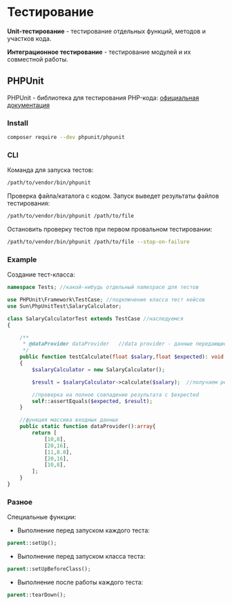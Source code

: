 # Тестирование

**Unit-тестирование** - тестирование отдельных функций, методов и участков кода.

**Интеграционное тестирование** - тестирование модулей и их совместной работы. 

## PHPUnit

PHPUnit - библиотека для тестирования PHP-кода: [официальная документация](https://phpunit.de/documentation.html)

### Install
```bash
composer require --dev phpunit/phpunit
```

### CLI
Команда для запуска тестов:

```bash
/path/to/vendor/bin/phpunit
```

Проверка файла/каталога с кодом. Запуск выведет результаты файлов тестирования:

```bash
/path/to/vendor/bin/phpunit /path/to/file
```

Остановить проверку тестов при первом провальном тестировании:

```bash
/path/to/vendor/bin/phpunit /path/to/file --stop-on-failure
```

### Example
Создание тест-класса:

```php
namespace Tests; //какой-нибудь отдельный namespace для тестов

use PHPUnit\Framework\TestCase; //подключение класса тест кейсов
use Sun\PhpUnitTest\SalaryCalculator;

class SalaryCalculatorTest extends TestCase //наследуемся
{

    /**
     * @dataProvider dataProvider   //data provider - данные передающиеся проверяемой функции
     */
    public function testCalculate(float $salary,float $expected): void
    {
        $salaryCalculator = new SalaryCalculator();

        $result = $salaryCalculator->calculate($salary);  //получаем результат проверяемой функции

        //проверка на полное совпадение результата с $expected
        self::assertEquals($expected, $result);
    }

    //функция массива входных данных
    public static function dataProvider():array{
        return [
            [10,8],
            [20,16],
            [11,8.8],
            [20,16],
            [10,8],
        ];
    }
}
```

### Разное
Специальные функции:

- Выполнение перед запуском каждого теста:

```php
parent::setUp();
```

- Выполнение перед запуском класса теста:

```php
parent::setUpBeforeClass();
```

- Выполнение после работы каждого теста:

```php
parent::tearDown();
```
